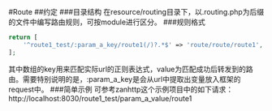 
#Route
##约定
###目录结构
在resource/routing目录下，以.routing.php为后缀的文件中编写路由规则，可按module进行区分。
###规则格式
``` php
return [
    '^route1_test/:param_a_key/route1(/)?.*$' => 'route/route/route1',
];
```
其中数组的key用来匹配实际url的正则表达式，value为匹配成功后转发到的路由。需要特别说明的是，:param_a_key是会从url中提取出变量放入框架的request中。
###简单示例
可参考zanhttp这个示例项目中的如下请求：
http://localhost:8030/route1_test/param_a_value/route1
